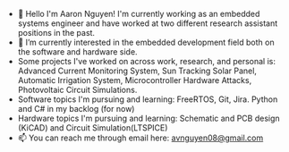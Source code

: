 - 👋 Hello I'm Aaron Nguyen! I'm currently working as an embedded systems engineer and have worked at two different research assistant positions in the past.
- 🌱 I’m currently interested in the embedded development field both on the software and hardware side.
- Some projects I've worked on across work, research, and personal is: Advanced Current Monitoring System, Sun Tracking Solar Panel, Automatic Irrigation System, Microcontroller Hardware Attacks, Photovoltaic Circuit Simulations.
- Software topics I'm pursuing and learning: FreeRTOS, Git, Jira. Python and C# in my backlog (for now)
- Hardware topics I'm pursuing and learning: Schematic and PCB design (KiCAD) and Circuit Simulation(LTSPICE)
- 📫 You can reach me through email here: avnguyen08@gmail.com

<!---
avnguyen08/avnguyen08 is a ✨ special ✨ repository because its `README.md` (this file) appears on your GitHub profile.
You can click the Preview link to take a look at your changes.
--->
